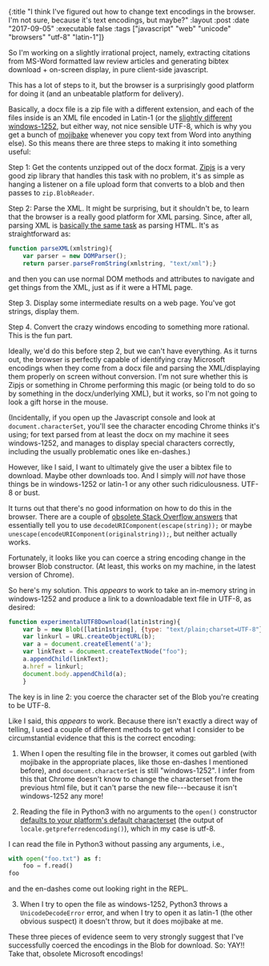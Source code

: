 {:title "I think I've figured out how to change text encodings in the browser. I'm not sure, because it's text encodings, but maybe?"
 :layout :post
 :date "2017-09-05"
 :executable false
 :tags  ["javascript" "web" "unicode" "browsers" "utf-8" "latin-1"]}
 
So I'm working on a slightly irrational project, namely, extracting citations from MS-Word formatted law review articles and generating bibtex download + on-screen display, in pure client-side javascript.  

This has a lot of steps to it, but the browser is a surprisingly good platform for doing it (and an unbeatable platform for delivery).

Basically, a docx file is a zip file with a different extension, and each of the files inside is an XML file encoded in Latin-1 (or the [slightly different windows-1252](https://stackoverflow.com/a/19111140/4386239), but either way, not nice sensible UTF-8, which is why you get a bunch of [mojibake](https://en.wikipedia.org/wiki/Mojibake) whenever you copy text from Word into anything else).  So this means there are three steps to making it into something useful:

Step 1: Get the contents unzipped out of the docx format.  [Zipjs](https://gildas-lormeau.github.io/zip.js/) is a very good zip library that handles this task with no problem, it's as simple as hanging a listener on a file upload form that converts to a blob and then passes to `zip.BlobReader`.

Step 2: Parse the XML.  It might be surprising, but it shouldn't be, to learn that the browser is a really good platform for XML parsing. Since, after all, parsing XML is [basically the same task](https://softwareengineering.stackexchange.com/questions/93296/relation-and-differences-between-sgml-xml-html-and-xhtml) as parsing HTML. It's as straightforward as:

```javascript
function parseXML(xmlstring){
    var parser = new DOMParser();
    return parser.parseFromString(xmlstring, "text/xml");}
```

and then you can use normal DOM methods and attributes to navigate and get things from the XML, just as if it were a HTML page.

Step 3. Display some intermediate results on a web page. You've got strings, display them.

Step 4. Convert the crazy windows encoding to something more rational. This is the fun part. 

Ideally, we'd do this before step 2, but we can't have everything. As it turns out, the browser is perfectly capable of identifying cray Microsoft encodings when they come from a docx file and parsing the XML/displaying them properly on screen without conversion. I'm not sure whether this is Zipjs or something in Chrome performing this magic (or being told to do so by something in the docx/underlying XML), but it works, so I'm not going to look a gift horse in the mouse.

(Incidentally, if you open up the Javascript console and look at `document.characterSet`, you'll see the character encoding Chrome thinks it's using; for text parsed from at least the docx on my machine it sees windows-1252, and manages to display special characters correctly, including the usually problematic ones like en-dashes.)

However, like I said, I want to ultimately give the user a bibtex file to download. Maybe other downloads too. And I simply will *not* have those things be in windows-1252 or latin-1 or any other such ridiculousness. UTF-8 or bust. 

It turns out that there's no good information on how to do this in the browser. There are a couple of [obsolete Stack Overflow answers](https://stackoverflow.com/a/5396742/4386239) that essentially tell you to use `decodeURIComponent(escape(string));` or maybe `unescape(encodeURIComponent(originalstring));`, but neither actually works. 

Fortunately, it looks like you can coerce a string encoding change in the browser Blob constructor. (At least, this works on my machine, in the latest version of Chrome). 

So here's my solution. This *appears* to work to take an in-memory string in windows-1252 and produce a link to a downloadable text file in UTF-8, as desired: 

```javascript
function experimentalUTF8Download(latin1string){
    var b = new Blob([latin1string], {type: "text/plain;charset=UTF-8"});
    var linkurl = URL.createObjectURL(b);
    var a = document.createElement('a');
    var linkText = document.createTextNode("foo");
    a.appendChild(linkText);
    a.href = linkurl;
    document.body.appendChild(a);
    }
```

The key is in line 2: you coerce the character set of the Blob you're creating to be UTF-8.

Like I said, this *appears* to work. Because there isn't exactly a direct way of telling, I used a couple of different methods to get what I consider to be circumstantial evidence that this is the correct encoding: 

1.  When I open the resulting file in the browser, it comes out garbled (with mojibake in the appropriate places, like those en-dashes I mentioned before), and `document.characterSet` is still "windows-1252". I infer from this that Chrome doesn't know to change the characterset from the previous html file, but it can't parse the new file---because it isn't windows-1252 any more!

2.  Reading the file in Python3 with no arguments to the `open()` constructor [defaults to your platform's default characterset](https://docs.python.org/3/library/functions.html#open) (the output of `locale.getpreferredencoding()`), which in my case is utf-8. 

I can read the file in Python3 without passing any arguments, i.e., 

```python
with open("foo.txt") as f:
    foo = f.read()
foo
```

and the en-dashes come out looking right in the REPL. 

3. When I try to open the file as windows-1252, Python3 throws a `UnicodeDecodeError` error, and when I try to open it as latin-1 (the other obvious suspect) it doesn't throw, but it does mojibake at me. 

These three pieces of evidence seem to very strongly suggest that I've successfully coerced the encodings in the Blob for download.  So: YAY!! Take that, obsolete Microsoft encodings!
